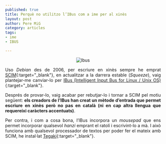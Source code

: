 ```yaml
--- 
published: true
title: Perquè no utilitzo l’IBus com a ime per al xinès
layout: post
author: Pere MiG 
category: articles
tags: 
- ime
- IBUS

---
```

<div style="text-align:center" markdown="1">

![Ibus](https://i0.wp.com/linux.chinaitlab.com/UploadFiles_7565/200809/20080918004158179.png)

</div>
<div style="text-align:justify" markdown="1">

Uso *Debian* des de 2006, per escriure en xinès sempre he emprat [SCIM](http://www.scim-im.org/){:target="_blank"}, en actualitzar a la darrera estable (*Squeeze*), vaig plantejar-me canviar-lo per [IBus (Intelligent Input Bus for Linux / Unix OS)](http://code.google.com/p/ibus/){:target="_blank"}. 

<!-- more -->

Després de provar-lo, vaig acabar per rebutjar-lo i tornar a SCIM pel motiu  següent: **els creadors de l’IBus han creat un mètode d’entrada que permet escriure en xinès però no pas en català (ni en cap altra llengua que requereixi caràcters accentuats)**.

Per contra, i com a cosa bona, l’IBus incorpora un *mousepad* que ens permet incorporar qualsevol *hanzi* emprant el ratolí i escrivint-lo a mà. I això funciona amb qualsevol processador de textos per poder fer el mateix amb SCIM, he instal·lat [Tegaki](http://tegaki.org/){:target="_blank"}.

</div>